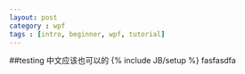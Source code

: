 ```yaml
---
layout: post
category : wpf
tags : [intro, beginner, wpf, tutorial]
---
```

##testing
中文应该也可以的
{% include JB/setup %}
fasfasdfa
